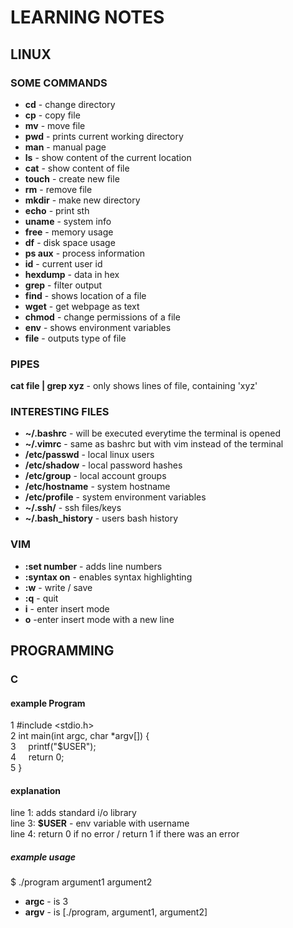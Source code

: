 # LEARNING NOTES

## LINUX

### SOME COMMANDS

- **cd** - change directory
- **cp** - copy file
- **mv** - move file
- **pwd** - prints current working directory
- **man** - manual page
- **ls** - show content of the current location
- **cat** - show content of file
- **touch** - create new file
- **rm** - remove file
- **mkdir** - make new directory
- **echo** - print sth
- **uname** - system info
- **free** - memory usage
- **df** - disk space usage
- **ps aux** - process information
- **id** - current user id
- **hexdump** - data in hex
- **grep** - filter output
- **find** - shows location of a file
- **wget** - get webpage as text
- **chmod** - change permissions of a file
- **env** - shows environment variables
- **file** - outputs type of file

### PIPES

**cat file | grep xyz** - only shows lines of file, containing 'xyz'

### INTERESTING FILES

- **~/.bashrc** - will be executed everytime the terminal is opened
- **~/.vimrc** - same as bashrc but with vim instead of the terminal
- **/etc/passwd** - local linux users
- **/etc/shadow** - local password hashes
- **/etc/group** - local account groups
- **/etc/hostname** - system hostname
- **/etc/profile** - system environment variables
- **~/.ssh/** - ssh files/keys
- **~/.bash_history** - users bash history

### VIM

- **:set number** - adds line numbers
- **:syntax on** - enables syntax highlighting
- **:w** - write / save
- **:q** - quit
- **i** - enter insert mode
- **o** -enter insert mode with a new line

## PROGRAMMING

### C

#### example Program

1 \#include &lt;stdio.h&gt;<br/>
2  int main(int argc, char *argv[]) {<br/>
3  &nbsp;&nbsp;&nbsp;&nbsp;printf("$USER");<br/>
4  &nbsp;&nbsp;&nbsp;&nbsp;return 0;<br/>
5 }

#### explanation

line 1: adds standard i/o library<br/>
line 3: **$USER** - env variable with username<br/>
line 4: return 0 if no error / return 1 if there was an error

##### example usage

$ ./program argument1 argument2

- **argc** - is 3
- **argv** - is \[./program, argument1, argument2\]

